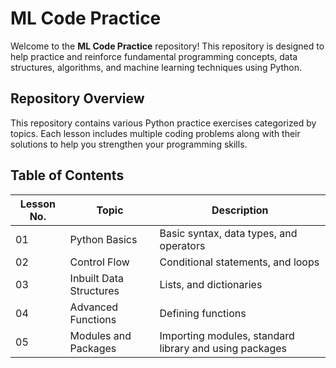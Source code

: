 # ML Code Practice

Welcome to the **ML Code Practice** repository! This repository is designed to help practice and reinforce fundamental programming concepts, data structures, algorithms, and machine learning techniques using Python.

## Repository Overview
This repository contains various Python practice exercises categorized by topics. Each lesson includes multiple coding problems along with their solutions to help you strengthen your programming skills.

## Table of Contents

| Lesson No. | Topic | Description |
|------------|-----------------|------------------------------------------------|
| 01 | Python Basics | Basic syntax, data types, and operators |
| 02 | Control Flow | Conditional statements, and loops |
| 03 | Inbuilt Data Structures | Lists, and dictionaries |
| 04 | Advanced Functions | Defining functions |
| 05 | Modules and Packages | Importing modules, standard library and using packages |

